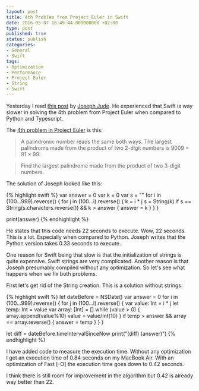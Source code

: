 ```yaml
---
layout: post
title: 4th Problem from Project Euler in Swift
date: 2016-05-07 16:49:44.000000000 +02:00
type: post
published: true
status: publish
categories:
- General
- Swift
tags:
- Optimization
- Performance
- Project Euler
- String
- Swift
---
```

Yesterday I read [this post](http://tech.jjude.com/double-loops/) by
[Joseph Jude](https://twitter.com/jjude). He experienced that Swift is
way slower in solving the 4th problem from Project Euler when compared
to Python and Typescript.

The [4th problem in Project Euler](https://projecteuler.net/problem=4)
is this:

> A palindromic number reads the same both ways. The largest palindrome
> made from the product of two 2-digit numbers is 9009 = 91 × 99.
<!--more-->
> Find the largest palindrome made from the product of two 3-digit
> numbers.

The solution of Joseph looked like this:

{% highlight swift %}
var answer = 0
var k = 0
var s = ""
for i in (100...999).reverse() {
  for j in (100...i).reverse() {
    k = i * j
    s = String(k)
    if s == String(s.characters.reverse()) && k > answer {
      answer = k
    }
  }
}

print(answer)
{% endhighlight %}

He states that this code needs 22 seconds to execute. Wow, 22 seconds.
This is a lot. Especially when compared to Python. Joseph writes that
the Python version takes 0.33 seconds to execute.

One reason for Swift being that slow is that the initialization of
strings is quite expensive. Swift strings are very complicated. Another
reason is that Joseph presumably compiled without any optimization. So
let's see what happens when we fix both problems.

First let's get rid of the String creation. This is a solution without
strings:

{% highlight swift %}
let dateBefore = NSDate()
var answer = 0
for i in (100...999).reverse() {
  for j in (100...i).reverse() {
    var value: Int = i * j
    let temp: Int = value
    var array: [Int] = []
    while (value > 0) {
      array.append(value%10)
      value = value/Int(10)
    }
    if temp > answer && array == array.reverse() {
      answer = temp
    }
  }
}

let diff = dateBefore.timeIntervalSinceNow
print("\(diff) \(answer)")
{% endhighlight %}

I have added code to measure the execution time. Without any
optimization I get an execution time of 0.84 seconds on my MacBook Air.
With an optimization of Fast \[-O\] the execution time goes down to 0.42
seconds.

I think there is still room for improvement in the algorithm but 0.42 is
already way better than 22.
